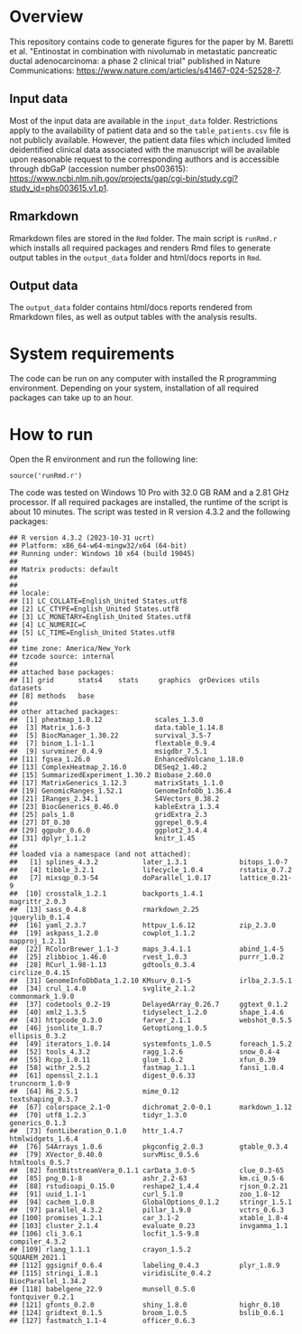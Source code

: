 # Overview

This repository contains code to generate figures for the paper by M. Baretti et al. "Entinostat in combination with nivolumab in metastatic pancreatic ductal adenocarcinoma: a phase 2 clinical trial" published in Nature Communications: https://www.nature.com/articles/s41467-024-52528-7. 

## Input data
Most of the input data are available in the `input_data` folder. Restrictions apply to the availability of patient data and so the 
`table_patients.csv` file is not publicly available. However, the patient data files which included limited deidentified clinical data associated with the manuscript will be available upon reasonable request to the corresponding authors and is accessible through dbGaP (accession number phs003615): https://www.ncbi.nlm.nih.gov/projects/gap/cgi-bin/study.cgi?study_id=phs003615.v1.p1. 

## Rmarkdown
Rmarkdown files are stored in the `Rmd` folder. The main script is `runRmd.r` which installs all required packages and renders Rmd files to generate output tables in the `output_data` folder and html/docs reports in `Rmd`. 

## Output data
The `output_data` folder contains html/docs reports rendered from Rmarkdown files, as well as output tables with the analysis results.

# System requirements

The code can be run on any computer with installed the R programming environment. Depending on your system, installation of all required packages can take up to an hour.

# How to run

Open the R environment and run the following line:

```
source('runRmd.r')
```
The code was tested on Windows 10 Pro with 32.0 GB RAM and a 2.81 GHz processor. If all required packages are installed, the runtime of the script is about 10 minutes. The script was tested in R version 4.3.2 and the following packages:
```
## R version 4.3.2 (2023-10-31 ucrt)
## Platform: x86_64-w64-mingw32/x64 (64-bit)
## Running under: Windows 10 x64 (build 19045)
## 
## Matrix products: default
## 
## 
## locale:
## [1] LC_COLLATE=English_United States.utf8 
## [2] LC_CTYPE=English_United States.utf8   
## [3] LC_MONETARY=English_United States.utf8
## [4] LC_NUMERIC=C                          
## [5] LC_TIME=English_United States.utf8    
## 
## time zone: America/New_York
## tzcode source: internal
## 
## attached base packages:
## [1] grid      stats4    stats     graphics  grDevices utils     datasets 
## [8] methods   base     
## 
## other attached packages:
##  [1] pheatmap_1.0.12             scales_1.3.0               
##  [3] Matrix_1.6-3                data.table_1.14.8          
##  [5] BiocManager_1.30.22         survival_3.5-7             
##  [7] binom_1.1-1.1               flextable_0.9.4            
##  [9] survminer_0.4.9             msigdbr_7.5.1              
## [11] fgsea_1.26.0                EnhancedVolcano_1.18.0     
## [13] ComplexHeatmap_2.16.0       DESeq2_1.40.2              
## [15] SummarizedExperiment_1.30.2 Biobase_2.60.0             
## [17] MatrixGenerics_1.12.3       matrixStats_1.1.0          
## [19] GenomicRanges_1.52.1        GenomeInfoDb_1.36.4        
## [21] IRanges_2.34.1              S4Vectors_0.38.2           
## [23] BiocGenerics_0.46.0         kableExtra_1.3.4           
## [25] pals_1.8                    gridExtra_2.3              
## [27] DT_0.30                     ggrepel_0.9.4              
## [29] ggpubr_0.6.0                ggplot2_3.4.4              
## [31] dplyr_1.1.2                 knitr_1.45                 
## 
## loaded via a namespace (and not attached):
##   [1] splines_4.3.2           later_1.3.1             bitops_1.0-7           
##   [4] tibble_3.2.1            lifecycle_1.0.4         rstatix_0.7.2          
##   [7] mixsqp_0.3-54           doParallel_1.0.17       lattice_0.21-9         
##  [10] crosstalk_1.2.1         backports_1.4.1         magrittr_2.0.3         
##  [13] sass_0.4.8              rmarkdown_2.25          jquerylib_0.1.4        
##  [16] yaml_2.3.7              httpuv_1.6.12           zip_2.3.0              
##  [19] askpass_1.2.0           cowplot_1.1.2           mapproj_1.2.11         
##  [22] RColorBrewer_1.1-3      maps_3.4.1.1            abind_1.4-5            
##  [25] zlibbioc_1.46.0         rvest_1.0.3             purrr_1.0.2            
##  [28] RCurl_1.98-1.13         gdtools_0.3.4           circlize_0.4.15        
##  [31] GenomeInfoDbData_1.2.10 KMsurv_0.1-5            irlba_2.3.5.1          
##  [34] crul_1.4.0              svglite_2.1.2           commonmark_1.9.0       
##  [37] codetools_0.2-19        DelayedArray_0.26.7     ggtext_0.1.2           
##  [40] xml2_1.3.5              tidyselect_1.2.0        shape_1.4.6            
##  [43] httpcode_0.3.0          farver_2.1.1            webshot_0.5.5          
##  [46] jsonlite_1.8.7          GetoptLong_1.0.5        ellipsis_0.3.2         
##  [49] iterators_1.0.14        systemfonts_1.0.5       foreach_1.5.2          
##  [52] tools_4.3.2             ragg_1.2.6              snow_0.4-4             
##  [55] Rcpp_1.0.11             glue_1.6.2              xfun_0.39              
##  [58] withr_2.5.2             fastmap_1.1.1           fansi_1.0.4            
##  [61] openssl_2.1.1           digest_0.6.33           truncnorm_1.0-9        
##  [64] R6_2.5.1                mime_0.12               textshaping_0.3.7      
##  [67] colorspace_2.1-0        dichromat_2.0-0.1       markdown_1.12          
##  [70] utf8_1.2.3              tidyr_1.3.0             generics_0.1.3         
##  [73] fontLiberation_0.1.0    httr_1.4.7              htmlwidgets_1.6.4      
##  [76] S4Arrays_1.0.6          pkgconfig_2.0.3         gtable_0.3.4           
##  [79] XVector_0.40.0          survMisc_0.5.6          htmltools_0.5.7        
##  [82] fontBitstreamVera_0.1.1 carData_3.0-5           clue_0.3-65            
##  [85] png_0.1-8               ashr_2.2-63             km.ci_0.5-6            
##  [88] rstudioapi_0.15.0       reshape2_1.4.4          rjson_0.2.21           
##  [91] uuid_1.1-1              curl_5.1.0              zoo_1.8-12             
##  [94] cachem_1.0.8            GlobalOptions_0.1.2     stringr_1.5.1          
##  [97] parallel_4.3.2          pillar_1.9.0            vctrs_0.6.3            
## [100] promises_1.2.1          car_3.1-2               xtable_1.8-4           
## [103] cluster_2.1.4           evaluate_0.23           invgamma_1.1           
## [106] cli_3.6.1               locfit_1.5-9.8          compiler_4.3.2         
## [109] rlang_1.1.1             crayon_1.5.2            SQUAREM_2021.1         
## [112] ggsignif_0.6.4          labeling_0.4.3          plyr_1.8.9             
## [115] stringi_1.8.1           viridisLite_0.4.2       BiocParallel_1.34.2    
## [118] babelgene_22.9          munsell_0.5.0           fontquiver_0.2.1       
## [121] gfonts_0.2.0            shiny_1.8.0             highr_0.10             
## [124] gridtext_0.1.5          broom_1.0.5             bslib_0.6.1            
## [127] fastmatch_1.1-4         officer_0.6.3

````
